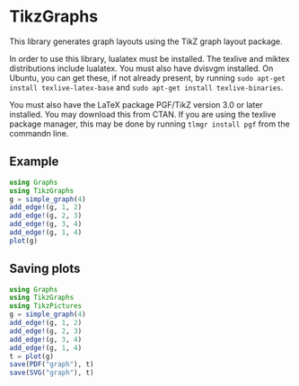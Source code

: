 # TikzGraphs

This library generates graph layouts using the TikZ graph layout package.

In order to use this library, lualatex must be installed. The texlive and miktex distributions include lualatex. You must also have dvisvgm installed. On Ubuntu, you can get these, if not already present, by running `sudo apt-get install texlive-latex-base` and `sudo apt-get install texlive-binaries`.

You must also have the LaTeX package PGF/TikZ version 3.0 or later installed. You may download this from CTAN. If you are using the texlive package manager, this may be done by running `tlmgr install pgf` from the commandn line.

## Example

```julia
using Graphs
using TikzGraphs
g = simple_graph(4)
add_edge!(g, 1, 2)
add_edge!(g, 2, 3)
add_edge!(g, 3, 4)
add_edge!(g, 1, 4)
plot(g)
```

## Saving plots

```julia
using Graphs
using TikzGraphs
using TikzPictures
g = simple_graph(4)
add_edge!(g, 1, 2)
add_edge!(g, 2, 3)
add_edge!(g, 3, 4)
add_edge!(g, 1, 4)
t = plot(g)
save(PDF("graph"), t)
save(SVG("graph"), t)
```
